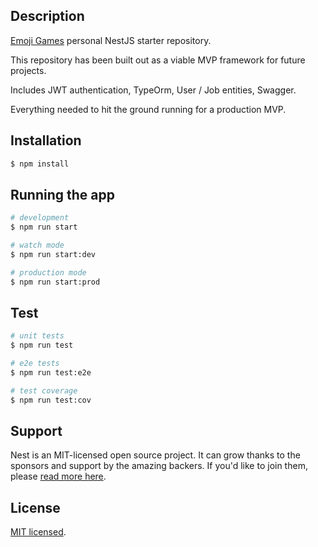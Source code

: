 ## Description

[Emoji Games](https://emojis.jboullion.com/) personal NestJS starter repository.

This repository has been built out as a viable MVP framework for future projects.

Includes JWT authentication, TypeOrm, User / Job entities, Swagger.

Everything needed to hit the ground running for a production MVP.

## Installation

```bash
$ npm install
```

## Running the app

```bash
# development
$ npm run start

# watch mode
$ npm run start:dev

# production mode
$ npm run start:prod
```

## Test

```bash
# unit tests
$ npm run test

# e2e tests
$ npm run test:e2e

# test coverage
$ npm run test:cov
```

## Support

Nest is an MIT-licensed open source project. It can grow thanks to the sponsors and support by the amazing backers. If you'd like to join them, please [read more here](https://docs.nestjs.com/support).



## License

[MIT licensed](LICENSE).
